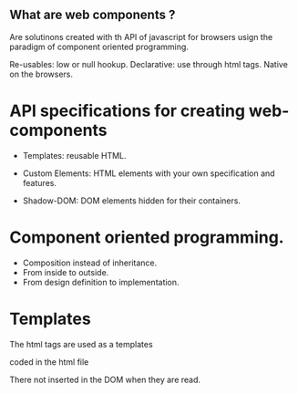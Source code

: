 ## What are web components ?

Are solutinons created with th API of javascript
for browsers usign the paradigm of component oriented programming.

Re-usables: low or null hookup.
Declarative: use through html tags.
Native on the browsers.

# API specifications for creating web-components

* Templates: reusable HTML.

* Custom Elements: HTML elements with your own specification and features.

* Shadow-DOM: DOM elements hidden for their containers.

# Component oriented programming.

* Composition instead of inheritance.
* From inside to outside.
* From design definition to implementation. 

# Templates

The html tags are used as a templates

coded in the html file

There not inserted in the DOM when they are read.

<template>
    <h1>Hello World !!</h1>
</template>




